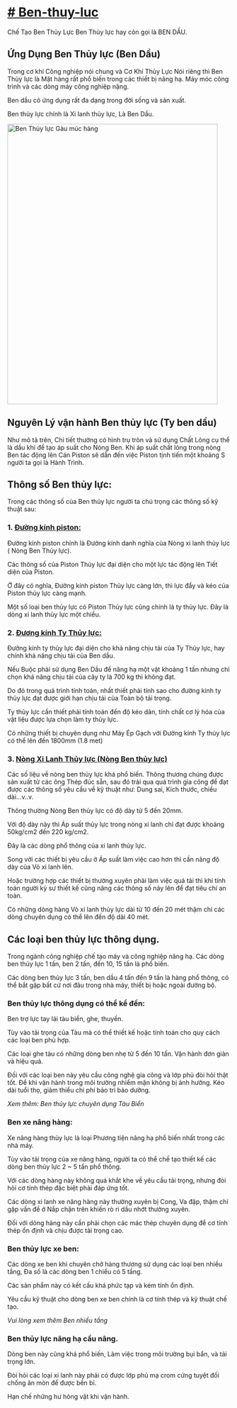 <h1><a href="https://thuylucsaigon.com/ben-thuy-luc/"># Ben-thuy-luc</a></h1>
Chế Tạo Ben Thủy Lực
Ben Thủy lực hay còn gọi là BEN DẦU.
<h2>Ứng Dụng Ben Thủy lực (Ben Dầu)</h2>
Trong cơ khí Công nghiệp nói chung và Cơ Khí Thủy Lực Nói riêng thì Ben Thủy lực là Mặt hàng rất phổ biến trong các thiết bị nâng hạ. Máy móc công trình và các dòng máy công nghiệp nặng.

Ben dầu có ứng dụng rất đa dạng trong đời sống và sản xuất.

Ben thủy lực chính là Xi lanh thủy lực, Là Ben Dầu.

<img class="aligncenter wp-image-4856" src="https://thuylucsaigon.com/wp-content/uploads/2020/07/z1964584764128_a71286081918ad9bc3b8595d6f08c4d3.jpg" alt="Ben Thủy lực Gàu múc hàng" width="475" height="633" />
<h2>Nguyên Lý vận hành Ben thủy lực (Ty ben dầu)</h2>
Như mô tả trên, Chi tiết thường có hình trụ tròn và sử dụng Chất Lỏng cụ thể là dầu khí để tạo áp suất cho Nòng Ben. Khi áp suất chất lỏng trong nòng Ben tác động lên Cán Piston sẽ dẫn đến việc Piston tịnh tiến một khoảng S người ta gọi là Hành Trình.
<h2>Thông số Ben thủy lực:</h2>
Trong các thông số của Ben thủy lực người ta chú trọng các thông số kỹ thuật sau:
<h3>1. <a href="https://thuylucsaigon.com/tin-tuc/xi-ma-piston-thuy-luc/">Đường kính piston:</a></h3>
Đường kính piston chính là Đường kính danh nghĩa của Nòng xi lanh thủy lực ( Nòng Ben Thủy lực).

Các thông số của Piston Thủy lực đại diện cho một lực tác động lên Tiết diện của Piston.

Ở đây có nghĩa, Đường kính piston Thủy lực càng lớn, thì lực đẩy và kéo của Piston thủy lực càng mạnh.

Một số loại ben thủy lực có Piston Thủy lực cũng chính là ty thủy lực. Đây là dòng xi lanh thủy lực một chiều.
<h3>2. <a href="https://thuylucsaigon.com/tin-tuc/ty-thuy-luc-duoc-san-xuat-nhu-the-nao/">Đương kính Ty Thủy lực:</a></h3>
Đường kính ty thủy lực đại diện cho khả năng chịu tải của Ty Thủy lực, hay chính khả năng chịu tải của Ben dầu.

Nếu Buộc phải sử dụng Ben Dầu để nâng hạ một vật khoảng 1 tấn nhưng chỉ chọn khả năng chịu tải của cây ty là 700 kg thì không đạt.

Do đó trong quá trình tính toán, nhất thiết phải tính sao cho đường kính ty thủy lực đạt được giới hạn chịu tải của Toàn bộ tải trọng.

Ty thủy lực cần thiết phải tính toán đến độ kéo dãn, tính chất cơ lý hóa của vật liệu được lựa chọn làm ty thủy lực.

Có những thiết bị chuyên dụng như Máy Ép Gạch với Đường kính Ty thủy lực có thể lên đến 1800mm (1.8 met)
<h3>3. <a href="https://thuylucsaigon.com/ben-thuy-luc/ong-ben-thuy-luc/">Nòng Xi Lanh Thủy lực (Nòng Ben thủy lực)</a></h3>
Các số liệu về nòng ben thủy lực khá phổ biến. Thông thương chúng được sản xuất từ các ông Thép đúc sẵn, sau đó trải qua quá trình gia công để đạt được các thông số yêu cầu về kỹ thuật như: Dung sai, Kích thước, chiều dài...v..v.

Thông thường Nòng Ben thủy lực có độ dày từ 5 đến 20mm.

Với độ dày này thì Áp suất thủy lực trong nòng xi lanh chỉ đạt được khoảng 50kg/cm2 đến 220 kg/cm2.

Đây là các dòng phổ thông của xi lanh thủy lực.

Song với các thiết bị yêu cầu ở Áp suất làm việc cao hơn thì cần nâng độ dày của Vỏ xi lanh lên.

Hoặc trường hợp các thiết bị thường xuyên phải làm việc quá tải thì khi tính toán người kỷ sư thiết kế cũng nâng các thông số này lên để đạt tiêu chí an toàn.

Có những dòng hàng Vỏ xi lanh thủy lực dài từ 10 đến 20 mét thậm chí các dòng chuyên dụng có thể lên đến độ dài 40 mét.
<h2>Các loại ben thủy lực thông dụng.</h2>
Trong ngành công nghiệp chế tạo máy và công nghiệp nâng hạ. Các dòng ben thủy lực 1 tấn, ben 2 tấn, đến 10, 15 tấn là phổ biến.

Các dòng ben thủy lực 3 tấn, ben dầu 4 tấn đến 9 tấn là hàng phổ thông, có thể bắt gặp bất cứ nơi đâu trong nhà máy, thiết bị hoặc ngoài đường bộ.
<h3>Ben thủy lực thông dụng có thể kể đến:</h3>
Ben trợ lực tay lái tàu biển, ghe, thuyền.

Tùy vào tải trọng của Tàu mà có thể thiết kế hoặc tính toán cho quy cách các loại ben phù hợp.

Các loại ghe tàu có những dòng ben nhẹ từ 5 đến 10 tấn. Vận hành đơn giản và hiệu quả.

Đối với các loại ben này yêu cầu công nghệ gia công và lớp phủ đòi hỏi thật tốt. Để khi vận hành trong môi trường nhiểm mặn không bị ảnh hưởng. Kéo dài tuổi thọ, giảm thiểu chi phí bảo trì bảo dưỡng.

<em>Xem thêm: Ben thủy lực chuyên dụng Tàu Biển</em>
<h3>Ben xe nâng hàng:</h3>
Xe nâng hàng thủy lực là loại Phương tiện nâng hạ phổ biến nhất trong các nhà máy.

Tùy vào tải trọng của xe nâng hàng, người ta có thể chế tạo thiết kế các dòng ben thủy lực 2 ~ 5 tấn phổ thông.

Với các dòng hàng này không quá khắt khe về yêu cầu tải trọng, nhưng đòi hỏi cơ tính thép đặc biệt phải đáp ứng tốt.

Các dòng xi lanh xe nâng hàng này thường xuyên bị Cong, Va đập, thậm chí gặp vấn đề ở Nắp chặn trên khiến rò ri dầu nhớt thường xuyên.

Đối với dòng hàng này cần phải chọn các mác thép chuyên dụng để cơ tính thép ổn định và chịu được tải trọng cao.
<h3>Ben thủy lực xe ben:</h3>
Các dòng xe ben khi chuyên chở hàng thương sử dụng các loại ben nhiều tầng, Đa số là các dòng ben 1 chiều có 5 tầng.

Các sản phẩm này có kết cấu khá phức tạp và kém tính ổn định.

Yêu cầu kỹ thuật cho dòng ben xe ben chính là cơ tính thép và kỹ thuật chế tạo.

<em>Vui lòng xem thêm Ben nhiều tầng</em>
<h3>Ben thủy lực nâng hạ cầu nâng.</h3>
Dòng ben này cũng khá phổ biến, Làm việc trong môi trường bụi bẩn, và tải trọng lớn.

Đòi hỏi các loại xi lanh này phải có được lớp phủ mạ crom cứng tuyệt đối chống ăn mòn để được bền bỉ.

Hạn chế những hư hỏng vặt khi vận hành.

 
